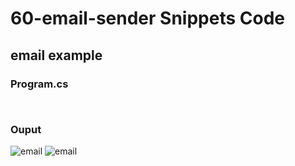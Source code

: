 # 60-email-sender Snippets Code

## email example

### Program.cs

```c#



```

### Ouput

![email](media/1.png)
![email](media/2.png)








